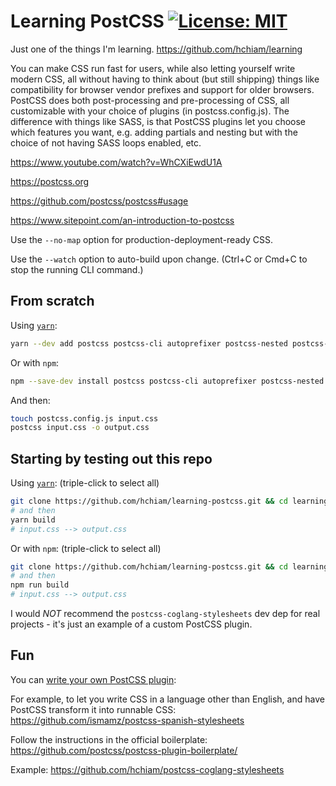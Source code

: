 # Learning PostCSS [![License: MIT](https://img.shields.io/badge/License-MIT-yellow.svg?style=for-the-badge)](https://github.com/hchiam/learning-postcss/blob/main/LICENSE)

Just one of the things I'm learning. <https://github.com/hchiam/learning>

You can make CSS run fast for users, while also letting yourself write modern CSS, all without having to think about (but still shipping) things like compatibility for browser vendor prefixes and support for older browsers. PostCSS does both post-processing and pre-processing of CSS, all customizable with your choice of plugins (in postcss.config.js). The difference with things like SASS, is that PostCSS plugins let you choose which features you want, e.g. adding partials and nesting but with the choice of not having SASS loops enabled, etc.

https://www.youtube.com/watch?v=WhCXiEwdU1A

https://postcss.org

https://github.com/postcss/postcss#usage

https://www.sitepoint.com/an-introduction-to-postcss

Use the `--no-map` option for production-deployment-ready CSS.

Use the `--watch` option to auto-build upon change. (Ctrl+C or Cmd+C to stop the running CLI command.)

## From scratch

Using [`yarn`](https://github.com/hchiam/learning-yarn):

```bash
yarn --dev add postcss postcss-cli autoprefixer postcss-nested postcss-mixins postcss-preset-env cssnano
```

Or with `npm`:

```bash
npm --save-dev install postcss postcss-cli autoprefixer postcss-nested postcss-mixins postcss-preset-env cssnano
```

And then:

```bash
touch postcss.config.js input.css
postcss input.css -o output.css
```

## Starting by testing out this repo

Using [`yarn`](https://github.com/hchiam/learning-yarn): (triple-click to select all)

```bash
git clone https://github.com/hchiam/learning-postcss.git && cd learning-postcss && yarn;
# and then
yarn build
# input.css --> output.css
```

Or with `npm`: (triple-click to select all)

```bash
git clone https://github.com/hchiam/learning-postcss.git && cd learning-postcss && npm install;
# and then
npm run build
# input.css --> output.css
```

I would _NOT_ recommend the `postcss-coglang-stylesheets` dev dep for real projects - it's just an example of a custom PostCSS plugin.

## Fun

You can [write your own PostCSS plugin](https://github.com/postcss/postcss/blob/main/docs/writing-a-plugin.md):

For example, to let you write CSS in a language other than English, and have PostCSS transform it into runnable CSS: <https://github.com/ismamz/postcss-spanish-stylesheets>

Follow the instructions in the official boilerplate: <https://github.com/postcss/postcss-plugin-boilerplate/>

Example: <https://github.com/hchiam/postcss-coglang-stylesheets>
